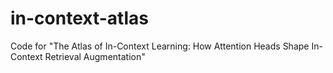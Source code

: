 # in-context-atlas
Code for "The Atlas of In-Context Learning: How Attention Heads Shape In-Context Retrieval Augmentation"

